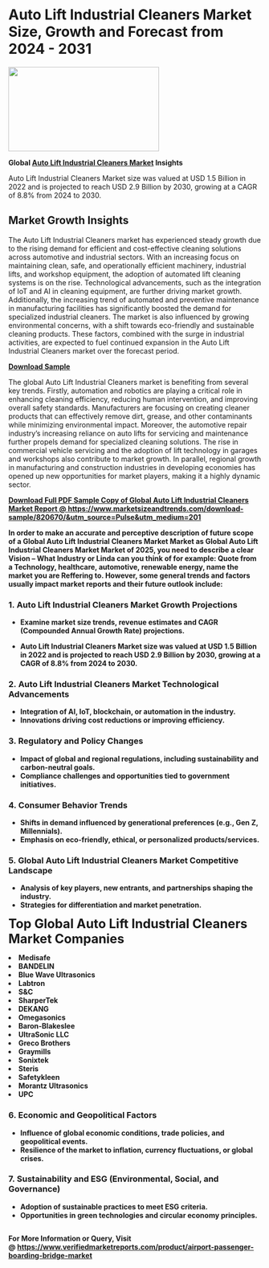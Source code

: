 <H1>Auto Lift Industrial Cleaners Market Size, Growth and Forecast from 2024 - 2031</H1><img class="aligncenter size-medium wp-image-584254" src="https://thirdeyenews.in/wp-content/uploads/2024/09/Global-Market-Research-300x168.jpeg" alt="" width="300" height="168" /><p><strong>Global&nbsp;<a href="https://www.marketsizeandtrends.com/download-sample/820670/&amp;utm_source=Pulse&amp;utm_medium=201">Auto Lift Industrial Cleaners Market</a> Insights</strong></p><p>Auto Lift Industrial Cleaners Market size was valued at USD 1.5 Billion in 2022 and is projected to reach USD 2.9 Billion by 2030, growing at a CAGR of 8.8% from 2024 to 2030.</p><p><h2>Market Growth Insights</h2> <p>The Auto Lift Industrial Cleaners market has experienced steady growth due to the rising demand for efficient and cost-effective cleaning solutions across automotive and industrial sectors. With an increasing focus on maintaining clean, safe, and operationally efficient machinery, industrial lifts, and workshop equipment, the adoption of automated lift cleaning systems is on the rise. Technological advancements, such as the integration of IoT and AI in cleaning equipment, are further driving market growth. Additionally, the increasing trend of automated and preventive maintenance in manufacturing facilities has significantly boosted the demand for specialized industrial cleaners. The market is also influenced by growing environmental concerns, with a shift towards eco-friendly and sustainable cleaning products. These factors, combined with the surge in industrial activities, are expected to fuel continued expansion in the Auto Lift Industrial Cleaners market over the forecast period.</p> <p><strong><a href="#">Download Sample</a></strong></p> <p>The global Auto Lift Industrial Cleaners market is benefiting from several key trends. Firstly, automation and robotics are playing a critical role in enhancing cleaning efficiency, reducing human intervention, and improving overall safety standards. Manufacturers are focusing on creating cleaner products that can effectively remove dirt, grease, and other contaminants while minimizing environmental impact. Moreover, the automotive repair industry’s increasing reliance on auto lifts for servicing and maintenance further propels demand for specialized cleaning solutions. The rise in commercial vehicle servicing and the adoption of lift technology in garages and workshops also contribute to market growth. In parallel, regional growth in manufacturing and construction industries in developing economies has opened up new opportunities for market players, making it a highly dynamic sector. <p><strong><a href="#"></p><p><span class=""><strong>Download Full PDF Sample Copy of Global Auto Lift Industrial Cleaners Market Report</strong> @ <a href="https://www.marketsizeandtrends.com/download-sample/820670/&amp;utm_source=Pulse&amp;utm_medium=201" target="_blank">https://www.marketsizeandtrends.com/download-sample/820670/&amp;utm_source=Pulse&amp;utm_medium=201</a></span></p><p>In order to make an accurate and perceptive description of future scope of a Global&nbsp;Auto Lift Industrial Cleaners Market Market as Global&nbsp;Auto Lift Industrial Cleaners Market Market of 2025, you need to describe a clear Vision &ndash; What Industry or Linda can you think of for example: Quote from a Technology, healthcare, automotive, renewable energy, name the market you are Reffering to. However, some general trends and factors usually impact market reports and their future outlook include:</p><h3>1.&nbsp;<strong>Auto Lift Industrial Cleaners Market Growth Projections</strong></h3><ul><li>Examine market size trends, revenue estimates and CAGR (Compounded Annual Growth Rate) projections.</li><li><p>Auto Lift Industrial Cleaners Market size was valued at USD 1.5 Billion in 2022 and is projected to reach USD 2.9 Billion by 2030, growing at a CAGR of 8.8% from 2024 to 2030.</p></li></ul><h3>2.&nbsp;<strong>Auto Lift Industrial Cleaners Market Technological Advancements</strong></h3><ul><li>Integration of AI, IoT, blockchain, or automation in the industry.</li><li>Innovations driving cost reductions or improving efficiency.</li></ul><h3>3.&nbsp;<strong>Regulatory and Policy Changes</strong></h3><ul><li>Impact of global and regional regulations, including sustainability and carbon-neutral goals.</li><li>Compliance challenges and opportunities tied to government initiatives.</li></ul><h3>4.&nbsp;<strong>Consumer Behavior Trends</strong></h3><ul><li>Shifts in demand influenced by generational preferences (e.g., Gen Z, Millennials).</li><li>Emphasis on eco-friendly, ethical, or personalized products/services.</li></ul><h3>5.&nbsp;<strong>Global Auto Lift Industrial Cleaners Market Competitive Landscape</strong></h3><ul><li>Analysis of key players, new entrants, and partnerships shaping the industry.</li><li>Strategies for differentiation and market penetration.</li></ul><p data-pm-slice="1 1 []"><span style="color: inherit; font-family: inherit; font-size: 25px;">Top Global Auto Lift Industrial Cleaners Market Companies</span></p><div class="" data-test-id=""><p><li>Medisafe</li><li> BANDELIN</li><li> Blue Wave Ultrasonics</li><li> Labtron</li><li> S&C</li><li> SharperTek</li><li> DEKANG</li><li> Omegasonics</li><li> Baron-Blakeslee</li><li> UltraSonic LLC</li><li> Greco Brothers</li><li> Graymills</li><li> Sonixtek</li><li> Steris</li><li> Safetykleen</li><li> Morantz Ultrasonics</li><li> UPC</li></p></div><h3>6.&nbsp;<strong>Economic and Geopolitical Factors</strong></h3><ul><li>Influence of global economic conditions, trade policies, and geopolitical events.</li><li>Resilience of the market to inflation, currency fluctuations, or global crises.</li></ul><h3>7.&nbsp;<strong>Sustainability and ESG (Environmental, Social, and Governance)</strong></h3><ul><li>Adoption of sustainable practices to meet ESG criteria.</li><li>Opportunities in green technologies and circular economy principles.</li></ul><h2><strong style="font-size: 14px;">For More Information or Query, Visit @&nbsp;</strong><a style="background-color: #ffffff; font-size: 14px;" href="https://www.marketsizeandtrends.com/report/auto-lift-industrial-cleaners-market/" target="_blank">https://www.verifiedmarketreports.com/product/airport-passenger-boarding-bridge-market</a></h2>
